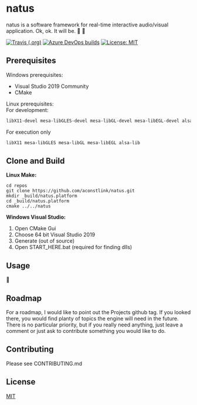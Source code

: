 # natus 

natus is a software framework for real-time interactive audio/visual application. Ok, ok. It will be. :art: :construction:

[![Travis (.org)](https://img.shields.io/travis/aconstlink/natus?label=Travis%40master)](https://travis-ci.org/github/aconstlink/natus/builds)
[![Azure DevOps builds](https://img.shields.io/azure-devops/build/aconstlink/cfc6b414-d551-4b4f-8dd7-ef0788dc1680/1?label=Azure%40master)](https://dev.azure.com/aconstlink/natus/_build?definitionId=1)
[![License: MIT](https://img.shields.io/badge/License-MIT-yellow.svg)](https://opensource.org/licenses/MIT)

## Prerequisites

Windows prerequisites:  
 - Visual Studio 2019 Community
 - CMake


Linux prerequisites:  
For development:
```bash
libX11-devel mesa-libGLES-devel mesa-libGL-devel mesa-libEGL-devel alsa-lib-devel make cmake gcc gcc-c++
```

For execution only
```bash
libX11 mesa-libGLES mesa-libGL mesa-libEGL alsa-lib
```
## Clone and Build

**Linux Make:**  
```
cd repos
git clone https://github.com/aconstlink/natus.git
mkdir _build/natus.platform
cd _build/natus.platform
cmake ../../natus
```

**Windows Visual Studio:**  
1. Open CMake Gui
2. Choose 64 bit Visual Studio 2019
3. Generate (out of source)
4. Open START_HERE.bat (required for finding dlls)

## Usage  
:construction:

## Roadmap
For a roadmap, I would like to point out the Projects github tag. If you looked there, you would find planty of topics the engine will need in the future. There is no particular priority, but if you really need anything, just leave a comment or just ask to contribute something you would like to do.

## Contributing  
Please see CONTRIBUTING.md

## License
[MIT](https://choosealicense.com/licenses/mit/)
